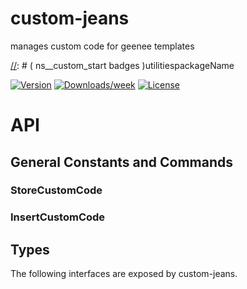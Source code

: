 
[//]: # ( ns__file unit: standard, comp: README.md )

[//]: # ( ns__custom_start beginning )

[//]: # ( ns__custom_end beginning )

[//]: # ( ns__start_section intro )

[//]: # ( ns__custom_start description )
custom-jeans
======
manages custom code for geenee templates

[//]: # ( ns__custom_end description )

[//]: # ( ns__custom_start afterDescription )

[//]: # ( ns__custom_end afterDescription )

[//]: # ( ns__custom_start badges )utilitiespackageName

[//]: # ( ns__start_section usageSection )

[![Version](https://img.shields.io/npm/v/custom-jeans.svg)](https://npmjs.org/package/custom-jeans)
[![Downloads/week](https://img.shields.io/npm/dw/custom-jeans.svg)](https://npmjs.org/package/custom-jeans)
[![License](https://img.shields.io/npm/l/custom-jeans.svg)](https://github.com/YizYah/custom-jeans/blob/master/package.json)

[//]: # ( ns__custom_end badges )

[//]: # ( ns__end_section intro )


[//]: # ( ns__start_section api )

# API

## General Constants and Commands


[//]: # ( ns__start_section constants-storeCustomCode )

### StoreCustomCode


[//]: # ( ns__end_section constants-storeCustomCode )



[//]: # ( ns__start_section constants-insertCustomCode )

### InsertCustomCode


[//]: # ( ns__end_section constants-insertCustomCode )




## Types
The following interfaces are exposed by custom-jeans.


[//]: # ( ns__end_section api )

